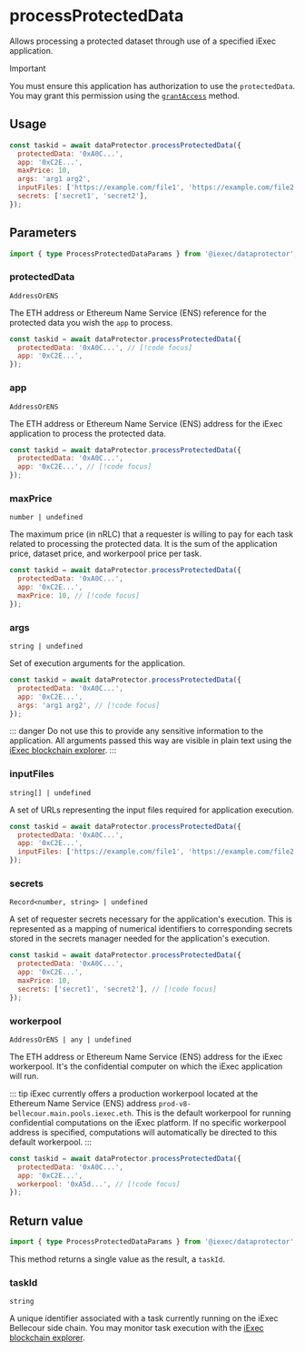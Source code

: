 # processProtectedData

Allows processing a protected dataset through use of a specified iExec application.

> [!IMPORTANT]
> You must ensure this application has authorization to use the `protectedData`. You may grant this permission using the [`grantAccess`](./grantAccess.md) method.

## Usage

```js
const taskid = await dataProtector.processProtectedData({
  protectedData: '0xA0C...',
  app: '0xC2E...',
  maxPrice: 10,
  args: 'arg1 arg2',
  inputFiles: ['https://example.com/file1', 'https://example.com/file2'],
  secrets: ['secret1', 'secret2'],
});
```

## Parameters

```ts
import { type ProcessProtectedDataParams } from '@iexec/dataprotector';
```

### protectedData

`AddressOrENS`

The ETH address or Ethereum Name Service (ENS) reference for the protected data you wish the `app` to process.

```js
const taskid = await dataProtector.processProtectedData({
  protectedData: '0xA0C...', // [!code focus]
  app: '0xC2E...',
});
```

### app

`AddressOrENS`

The ETH address or Ethereum Name Service (ENS) address for the iExec application to process the protected data.

```js
const taskid = await dataProtector.processProtectedData({
  protectedData: '0xA0C...',
  app: '0xC2E...', // [!code focus]
});
```

### maxPrice

`number | undefined`

The maximum price (in nRLC) that a requester is willing to pay for each task related to processing the protected data. It is the sum of the application price, dataset price, and workerpool price per task.

```js
const taskid = await dataProtector.processProtectedData({
  protectedData: '0xA0C...',
  app: '0xC2E...',
  maxPrice: 10, // [!code focus]
});
```

### args

`string | undefined`

Set of execution arguments for the application.

```js
const taskid = await dataProtector.processProtectedData({
  protectedData: '0xA0C...',
  app: '0xC2E...',
  args: 'arg1 arg2', // [!code focus]
});
```

::: danger
Do not use this to provide any sensitive information to the application. All arguments passed this way are visible in plain text using the [iExec blockchain explorer](https://explorer.iex.ec).
:::

### inputFiles

`string[] | undefined`

A set of URLs representing the input files required for application execution.

```js
const taskid = await dataProtector.processProtectedData({
  protectedData: '0xA0C...',
  app: '0xC2E...',
  inputFiles: ['https://example.com/file1', 'https://example.com/file2'], // [!code focus]
});
```

### secrets

`Record<number, string> | undefined`

A set of requester secrets necessary for the application's execution. This is represented as a mapping of numerical identifiers to corresponding secrets stored in the secrets manager needed for the application's execution.

```js
const taskid = await dataProtector.processProtectedData({
  protectedData: '0xA0C...',
  app: '0xC2E...',
  maxPrice: 10,
  secrets: ['secret1', 'secret2'], // [!code focus]
});
```

### workerpool

`AddressOrENS | any | undefined`

The ETH address or Ethereum Name Service (ENS) address for the iExec workerpool. It's the confidential computer on which the iExec application will run.

::: tip
iExec currently offers a production workerpool located at the Ethereum Name Service (ENS) address `prod-v8-bellecour.main.pools.iexec.eth`. This is the default workerpool for running confidential computations on the iExec platform. If no specific workerpool address is specified, computations will automatically be directed to this default workerpool.
:::

```js
const taskid = await dataProtector.processProtectedData({
  protectedData: '0xA0C...',
  app: '0xC2E...',
  workerpool: '0xA5d...', // [!code focus]
});
```

## Return value

```ts
import { type ProcessProtectedDataParams } from '@iexec/dataprotector';
```

This method returns a single value as the result, a `taskId`.

### taskId

`string`

A unique identifier associated with a task currently running on the iExec Bellecour side chain. You may monitor task execution with the [iExec blockchain explorer](https://explorer.iex.ec).
